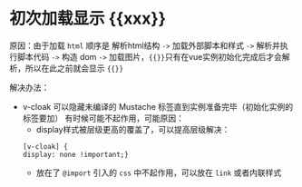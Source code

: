 # 初次加载显示 {{xxx}}

原因：由于加载 `html` 顺序是 解析html结构 `->` 加载外部脚本和样式 `->` 解析并执行脚本代码 `->` 构造 dom `->` 加载图片，`{{}}`只有在vue实例初始化完成后才会解析，所以在此之前就会显示 `{{}}`

解决办法：
- v-cloak 可以隐藏未编译的 Mustache 标签直到实例准备完毕（初始化实例的标签要加）
有时候可能不起作用，可能原因：
    -  display样式被层级更高的覆盖了，可以提高层级解决：
    ```
    [v-cloak] {
    display: none !important;}
    ```
    - 放在了 `@import` 引入的 `css` 中不起作用，可以放在 `link` 或者内联样式